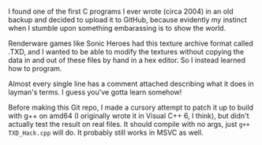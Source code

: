 I found one of the first C programs I ever wrote (circa 2004) in an old backup and decided to upload it to GitHub, because evidently my instinct when I stumble upon something embarassing is to show the world.

Renderware games like Sonic Heroes had this texture archive format called .TXD, and I wanted to be able to modify the textures without copying the data in and out of these files by hand in a hex editor. So I instead learned how to program.

Almost every single line has a comment attached describing what it does in layman's terms. I guess you've gotta learn somehow!

Before making this Git repo, I made a cursory attempt to patch it up to build with g++ on amd64 (I originally wrote it in Visual C++ 6, I think), but didn't actually test the result on real files. It should compile with no args, just `g++ TXD_Hack.cpp` will do. It probably still works in MSVC as well.


